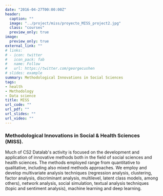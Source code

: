 ```yaml
---
date: "2016-04-27T00:00:00Z"
header:
  caption: ""
  image: "../project/miss/proyecto_MISS_project2.jpg"
  class: "courses"
  preview_only: true
image:
  preview_only: true
external_link: ""
# links:
# - icon: twitter
#   icon_pack: fab
#   name: Follow
#   url: https://twitter.com/georgecushen
# slides: example
summary: Methodological Innovations in Social Sciences
tags:
- health
- Methodology
- Data science
title: MISS
url_code: ""
url_pdf: ""
url_slides: ""
url_video: ""
---
```


### Methodological Innovations in Social & Health Sciences (MISS).

Much of CS2 Datalab's activity is focused on the development and application of innovative methods both in the field of social sciences and health sciences. The methods employed range from quantitative to qualitative, including also mixed methods approaches. We employ and develop multivariate analysis techniques (regression analysis, clustering, factor analysis, discriminant analysis, multilevel, latent class models, among others), network analysis, social simulation, textual analysis techniques (topic and sentiment analysis), machine learning and deep learning.

